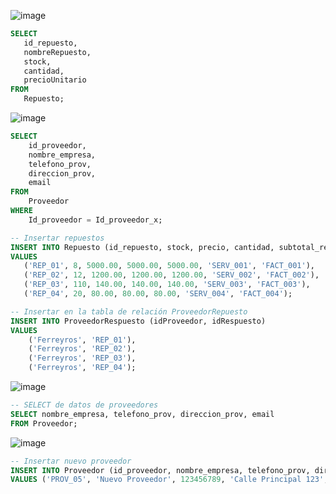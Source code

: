 
![image](https://github.com/RenzoAr10/DBD-KomaqService/assets/121067321/135069f3-7f7b-45f3-973a-82722d41c453)

 ```sql
SELECT
    id_repuesto,
    nombreRepuesto,
    stock,
    cantidad,
    precioUnitario
FROM
    Repuesto;
```
![image](https://github.com/RenzoAr10/DBD-KomaqService/assets/121067321/9bf7bac5-5858-419e-a93a-13bc3cf79668)
``` sql
SELECT
    id_proveedor,
    nombre_empresa,
    telefono_prov,
    direccion_prov,
    email
FROM
    Proveedor
WHERE 
    Id_proveedor = Id_proveedor_x;

-- Insertar repuestos
INSERT INTO Repuesto (id_repuesto, stock, precio, cantidad, subtotal_repuesto, id_servicio, id_factura)
VALUES 
   ('REP_01', 8, 5000.00, 5000.00, 5000.00, 'SERV_001', 'FACT_001'),
   ('REP_02', 12, 1200.00, 1200.00, 1200.00, 'SERV_002', 'FACT_002'),
   ('REP_03', 110, 140.00, 140.00, 140.00, 'SERV_003', 'FACT_003'),
   ('REP_04', 20, 80.00, 80.00, 80.00, 'SERV_004', 'FACT_004');

-- Insertar en la tabla de relación ProveedorRepuesto
INSERT INTO ProveedorRespuesto (idProveedor, idRespuesto)
VALUES
    ('Ferreyros', 'REP_01'),
    ('Ferreyros', 'REP_02'),
    ('Ferreyros', 'REP_03'),
    ('Ferreyros', 'REP_04');
``` 
![image](https://github.com/RenzoAr10/DBD-KomaqService/assets/121067321/5141125b-2878-411d-8714-dced1c9c1c77)
``` sql
-- SELECT de datos de proveedores
SELECT nombre_empresa, telefono_prov, direccion_prov, email
FROM Proveedor;
```
![image](https://github.com/RenzoAr10/DBD-KomaqService/assets/121067321/43800193-9646-4eea-a574-4d4ea075a977)
```sql
-- Insertar nuevo proveedor
INSERT INTO Proveedor (id_proveedor, nombre_empresa, telefono_prov, direccion_prov, email)
VALUES ('PROV_05', 'Nuevo Proveedor', 123456789, 'Calle Principal 123', 'nuevo@proveedor.com');
```
